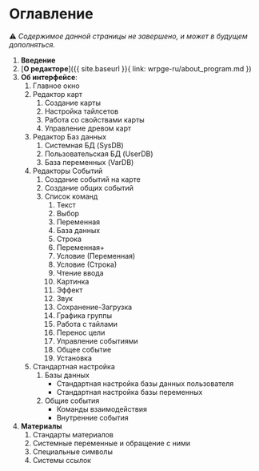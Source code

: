 # Оглавление

  ⚠ *Содержимое данной страницы не завершено, и может в будущем дополняться.*

1. **Введение**
2. [**О редакторе**]({{ site.baseurl }}{ link: wrpge-ru/about_program.md })
3. **Об интерфейсе**:
	1. Главное окно
	2. Редактор карт
		1. Создание карты
		2. Настройка тайлсетов
		3. Работа со свойствами карты
		4. Управление древом карт
	3. Редактор Баз данных
		1. Системная БД (SysDB)
		2. Пользовательская БД (UserDB)
		3. База переменных (VarDB)
	4. Редакторы Событий
		1. Создание событий на карте
		2. Создание общих событий
		3. Список команд
			1. Текст
			2. Выбор
			3. Переменная
			4. База данных
			5. Строка
			6. Переменная+
			7. Условие (Переменная)
			8. Условие (Строка)
			9. Чтение ввода
			10. Картинка
			11. Эффект
			12. Звук
			13. Сохранение-Загрузка
			14. Графика группы
			15. Работа с тайлами
			16. Перенос цели
			17. Управление событиями
			18. Общее событие
			19. Установка
	5. Стандартная настройка
		1. Базы данных
			* Стандартная настройка базы данных пользователя
			* Стандартная настройка базы переменных
		2. Общие события
			* Команды взаимодействия
			* Внутренние события
4. **Материалы**
	1. Стандарты материалов
	2. Системные переменные и обращение с ними
	3. Специальные символы
	4. Системы ссылок
